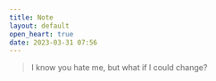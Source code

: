 ```yaml
---
title: Note
layout: default
open_heart: true
date: 2023-03-31 07:56
---
```


> I know you hate me, but what if I could change?
